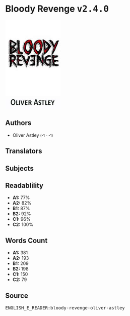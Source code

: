 # Bloody Revenge <kbd>v2.4.0</kbd>

![](./cover.medium.jpg "")

## Authors


 - Oliver Astley <small>(-1 - -1)</small>

## Translators



## Subjects



## Readablility


 - **A1:** 77%
 - **A2:** 82%
 - **B1:** 87%
 - **B2:** 92%
 - **C1:** 96%
 - **C2:** 100%

## Words Count


 - **A1:** 381
 - **A2:** 193
 - **B1:** 209
 - **B2:** 198
 - **C1:** 150
 - **C2:** 79

## Source


<kbd>ENGLISH_E_READER:bloody-revenge-oliver-astley</kbd>
